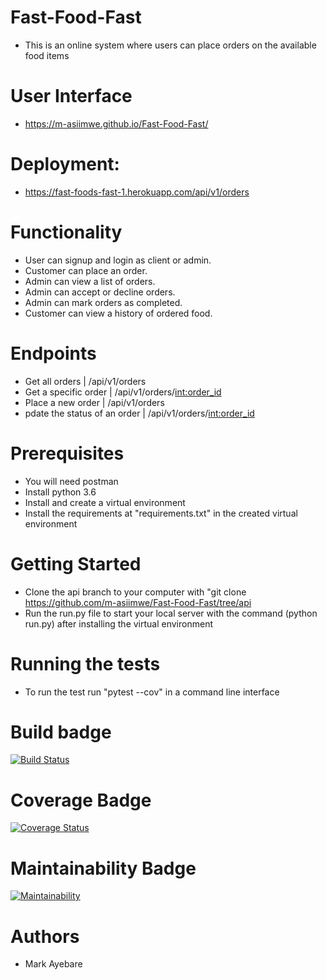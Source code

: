 # Fast-Food-Fast

- This is an online system where users can place orders on the available food items

# User Interface

- https://m-asiimwe.github.io/Fast-Food-Fast/

# Deployment:

- https://fast-foods-fast-1.herokuapp.com/api/v1/orders

# Functionality 

- User can signup and login as client or admin.
- Customer can place an order.
- Admin can view a list of orders.
- Admin can accept or decline orders.
- Admin can mark orders as completed.
- Customer  can view a history of ordered food.

# Endpoints

- Get all orders | /api/v1/orders
- Get a specific order | /api/v1/orders/<int:order_id>
- Place a new order | /api/v1/orders
- pdate the status of an order | /api/v1/orders/<int:order_id>

# Prerequisites

- You will need postman
- Install python 3.6
- Install and create a virtual environment
- Install the requirements at "requirements.txt" in the created virtual environment

# Getting Started

- Clone the api branch to your computer with "git clone https://github.com/m-asiimwe/Fast-Food-Fast/tree/api
- Run the run.py file to start your local server with the command (python run.py) after installing the virtual environment

# Running the tests

- To run the test run "pytest --cov" in a command line interface

# Build badge

[![Build Status](https://travis-ci.org/m-asiimwe/Fast-Food-Fast.svg?branch=api)](https://travis-ci.org/m-asiimwe/Fast-Food-Fast?branch=api)

# Coverage Badge

[![Coverage Status](https://coveralls.io/repos/github/m-asiimwe/Fast-Food-Fast/badge.svg?branch=api)](https://coveralls.io/github/m-asiimwe/Fast-Food-Fast?branch=api)

# Maintainability Badge

[![Maintainability](https://api.codeclimate.com/v1/badges/fe5d0f7b2397b5cc47bf/maintainability)](https://codeclimate.com/github/m-asiimwe/Fast-Food-Fast/maintainability)

# Authors

- Mark Ayebare
